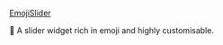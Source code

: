 [EmojiSlider](https://github.com/bernaferrari/EmojiSlider)

🤯 A slider widget rich in emoji and highly customisable.